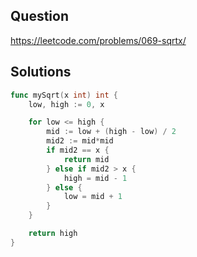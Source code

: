 ## Question

https://leetcode.com/problems/069-sqrtx/

## Solutions

```go
func mySqrt(x int) int {
    low, high := 0, x

    for low <= high {
        mid := low + (high - low) / 2
        mid2 := mid*mid
        if mid2 == x {
            return mid
        } else if mid2 > x {
            high = mid - 1
        } else {
            low = mid + 1
        }
    }

    return high
}
```
